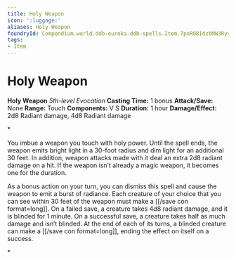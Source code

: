 ```yaml
---
title: Holy Weapon
icon: ':luggage:'
aliases: Holy Weapon
foundryId: Compendium.world.ddb-eureka-ddb-spells.Item.7pnROBIdzbMN3Ryy
tags:
- Item
---
```


# Holy Weapon

**Holy Weapon**
_5th-level Evocation_
**Casting Time:** 1 bonus
**Attack/Save:** None
**Range:** Touch
**Components:** V S
**Duration:** 1 hour
**Damage/Effect:** 2d8 Radiant damage, 4d8 Radiant damage

*<p class="Core-Styles_Core-Body">You imbue a weapon you touch with holy power. Until the spell ends, the weapon emits bright light in a 30-foot radius and dim light for an additional 30 feet. In addition, weapon attacks made with it deal an extra 2d8 radiant damage on a hit. If the weapon isn’t already a magic weapon, it becomes one for the duration.</p>
<p class="Core-Styles_Core-Body">As a bonus action on your turn, you can dismiss this spell and cause the weapon to emit a burst of radiance. Each creature of your choice that you can see within 30 feet of the weapon must make a [[/save con format=long]]. On a failed save, a creature takes 4d8 radiant damage, and it is blinded for 1 minute. On a successful save, a creature takes half as much damage and isn’t blinded. At the end of each of its turns, a blinded creature can make a [[/save con format=long]], ending the effect on itself on a success.</p>*